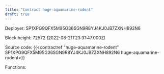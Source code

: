 ```yaml
---
title: "Contract huge-aquamarine-rodent"
draft: true
---
```

Deployer: SP1XPG9QFX5M95G36SGN9R8YJ4KJ0JB7ZXNH892N6


 



Block height: 72572 (2022-08-21T23:31:47.000Z)

Source code: {{<contractref "huge-aquamarine-rodent" SP1XPG9QFX5M95G36SGN9R8YJ4KJ0JB7ZXNH892N6 huge-aquamarine-rodent>}}

Functions:


